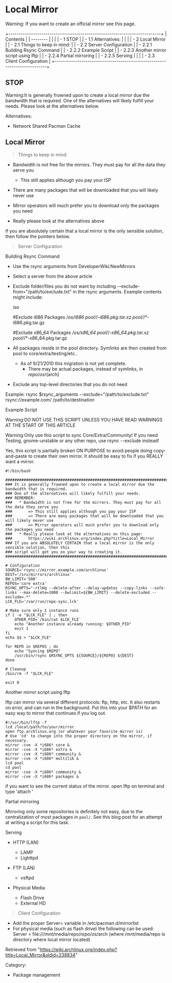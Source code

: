 Local Mirror
============

Warning: If you want to create an official mirror see this page.

+--------------------------------------------------------------------------+
| Contents                                                                 |
| --------                                                                 |
|                                                                          |
| -   1 STOP                                                               |
|     -   1.1 Alternatives:                                                |
|                                                                          |
| -   2 Local Mirror                                                       |
|     -   2.1 Things to keep in mind:                                      |
|     -   2.2 Server Configuration                                         |
|         -   2.2.1 Building Rsync Command                                 |
|         -   2.2.2 Example Script                                         |
|         -   2.2.3 Another mirror script using lftp                       |
|         -   2.2.4 Partial mirroring                                      |
|         -   2.2.5 Serving                                                |
|                                                                          |
|     -   2.3 Client Configuration                                         |
+--------------------------------------------------------------------------+

STOP
----

Warning:It is generally frowned upon to create a local mirror due the
bandwidth that is required. One of the alternatives will likely fulfill
your needs. Please look at the alternatives below.

Alternatives:

-   Network Shared Pacman Cache

Local Mirror
------------

> Things to keep in mind:

-   Bandwidth is not free for the mirrors. They must pay for all the
    data they serve you
    -   This still applies although you pay your ISP

-   There are many packages that will be downloaded that you will likely
    never use
-   Mirror operators will much prefer you to download only the packages
    you need
-   Really please look at the alternatives above

If you are absolutely certain that a local mirror is the only sensible
solution, then follow the pointers below.

> Server Configuration

Building Rsync Command

-   Use the rsync arguments from DeveloperWiki:NewMirrors
-   Select a server from the above article
-   Exclude folder/files you do not want by including
    --exclude-from="/path/to/exclude.txt" in the rsync arguments.
    Example contents might include:

    iso

    #Exclude i686 Packages
    */os/i686
    pool/*/*-i686.pkg.tar.xz
    pool/*/*-i686.pkg.tar.gz

    #Exclude x86_64 Packages
    */os/x86_64
    pool/*/*-x86_64.pkg.tar.xz
    pool/*/*-x86_64.pkg.tar.gz

-   All packages reside in the pool directory. Symlinks are then created
    from pool to core/extra/testing/etc..
    -   As of 9/21/2010 this migration is not yet complete.
        -   There may be actual packages, instead of symlinks, in
            ${repo}/os/${arch}

-   Exclude any top-level directories that you do not need

Example:
rsync $rsync_arguments --exclude="/path/to/exclude.txt" rsync://example.com/ /path/to/destination

Example Script

Warning:DO NOT USE THIS SCRIPT UNLESS YOU HAVE READ WARNINGS AT THE
START OF THIS ARTICLE

Warning:Only use this script to sync Core/Extra/Community! If you need
Testing, gnome-unstable or any other repo, use rsync --exclude instead!

Yes, this script is partially broken ON PURPOSE to avoid people doing
copy-and-paste to create their own mirror. It should be easy to fix if
you REALLY want a mirror.

    #!/bin/bash

    #################################################################################################
    ### It is generally frowned upon to create a local mirror due the bandwidth that is required.
    ### One of the alternatives will likely fulfill your needs.
    ### REMEMBER:
    ###   * Bandwidth is not free for the mirrors. They must pay for all the data they serve you
    ###       => This still applies although you pay your ISP 
    ###       => There are many packages that will be downloaded that you will likely never use
    ###       => Mirror operators will much prefer you to download only the packages you need
    ###   * Really please look at the alternatives on this page:
    ###       https://wiki.archlinux.org/index.php?title=Local_Mirror
    ### If you are ABSOLUTELY CERTAIN that a local mirror is the only sensible solution, then this
    ### script will get you on your way to creating it. 
    #################################################################################################

    # Configuration
    SOURCE='rsync://mirror.example.com/archlinux'
    DEST='/srv/mirrors/archlinux'
    BW_LIMIT='500'
    REPOS='core extra'
    RSYNC_OPTS="-rtlHq --delete-after --delay-updates --copy-links --safe-links --max-delete=1000 --bwlimit=${BW_LIMIT} --delete-excluded --exclude=.*"
    LCK_FLE='/var/run/repo-sync.lck'

    # Make sure only 1 instance runs
    if [ -e "$LCK_FLE" ] ; then
    	OTHER_PID=`/bin/cat $LCK_FLE`
    	echo "Another instance already running: $OTHER_PID"
    	exit 1
    fi
    echo $$ > "$LCK_FLE"

    for REPO in $REPOS ; do
    	echo "Syncing $REPO"
    	/usr/bin/rsync $RSYNC_OPTS ${SOURCE}/${REPO} ${DEST}
    done

    # Cleanup
    /bin/rm -f "$LCK_FLE"

    exit 0

Another mirror script using lftp

lftp can mirror via several different protocols: ftp, http, etc. It also
restarts on error, and can run in the background. Put this into your
$PATH for an easy way to mirror that continues if you log out.

    #!/usr/bin/lftp -f
    lcd /local/path/to/your/mirror
    open ftp.archlinux.org (or whatever your favorite mirror is)
    # Use 'cd' to change into the proper directory on the mirror, if necessary.
    mirror -cve -X *i686* core &
    mirror -cve -X *i686* extra &
    mirror -cve -X *i686* community &
    mirror -cve -X *i686* multilib &
    lcd pool
    cd pool
    mirror -cve -X *i686* community &
    mirror -cve -X *i686* packages &

if you want to see the current status of the mirror. open lftp on
terminal and type 'attach <PID>'

Partial mirroring

Mirroring only some repositories is definitely not easy, due to the
centralization of most packages in `pool/`. See this blog post for an
attempt at writing a script for this task.

Serving

-   HTTP (LAN)
    -   LAMP
    -   Lighttpd

-   FTP (LAN)
    -   vsftpd

-   Physical Media
    -   Flash Drive
    -   External HD

> Client Configuration

-   Add the proper Server= variable in /etc/pacman.d/mirrorlist
-   For physical media (such as flash drive) the following can be used:
    Server = file:///mnt/media/repo/$repo/os/$arch (where
    /mnt/media/repo is directory where local mirror located)

Retrieved from
"https://wiki.archlinux.org/index.php?title=Local_Mirror&oldid=238834"

Category:

-   Package management
